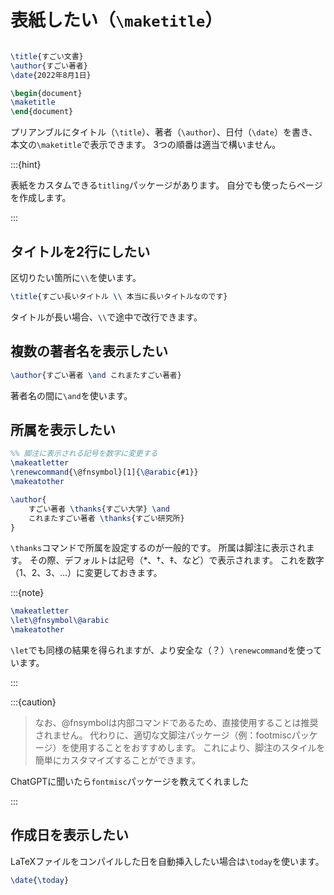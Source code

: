 # 表紙したい（``\maketitle``）

```latex

\title{すごい文書}
\author{すごい著者}
\date{2022年8月1日}

\begin{document}
\maketitle
\end{document}
```

プリアンブルにタイトル（``\title``）、著者（``\author``）、日付（``\date``）を書き、本文の``\maketitle``で表示できます。
3つの順番は適当で構いません。

:::{hint}

表紙をカスタムできる``titling``パッケージがあります。
自分でも使ったらページを作成します。

:::

## タイトルを2行にしたい

区切りたい箇所に``\\``を使います。

```latex
\title{すごい長いタイトル \\ 本当に長いタイトルなのです}
```

タイトルが長い場合、``\\``で途中で改行できます。

## 複数の著者名を表示したい

```latex
\author{すごい著者 \and これまたすごい著者}
```

著者名の間に``\and``を使います。

## 所属を表示したい

```latex
%% 脚注に表示される記号を数字に変更する
\makeatletter
\renewcommand{\@fnsymbol}[1]{\@arabic{#1}}
\makeatother

\author{
    すごい著者 \thanks{すごい大学} \and
    これまたすごい著者 \thanks{すごい研究所}
}
```

``\thanks``コマンドで所属を設定するのが一般的です。
所属は脚注に表示されます。
その際、デフォルトは記号（*、†、‡、など）で表示されます。
これを数字（1、2、3、…）に変更しておきます。

:::{note}

```latex
\makeatletter
\let\@fnsymbol\@arabic
\makeatother
```

``\let``でも同様の結果を得られますが、より安全な（？）``\renewcommand``を使っています。

:::

:::{caution}

> なお、\@fnsymbolは内部コマンドであるため、直接使用することは推奨されません。
> 代わりに、適切な文脚注パッケージ（例：footmiscパッケージ）を使用することをおすすめします。
> これにより、脚注のスタイルを簡単にカスタマイズすることができます。

ChatGPTに聞いたら``fontmisc``パッケージを教えてくれました

:::

## 作成日を表示したい

LaTeXファイルをコンパイルした日を自動挿入したい場合は``\today``を使います。

```latex
\date{\today}
```
